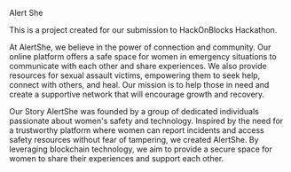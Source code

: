 Alert She

This is a project created for our submission to HackOnBlocks Hackathon.

​At AlertShe, we believe in the power of connection and community. Our online platform offers a safe space for women in emergency situations to communicate with each other and share experiences. We also provide resources for sexual assault victims, empowering them to seek help, connect with others, and heal. Our mission is to help those in need and create a supportive network that will encourage growth and recovery.

Our Story AlertShe was founded by a group of dedicated individuals passionate about women's safety and technology. Inspired by the need for a trustworthy platform where women can report incidents and access safety resources without fear of tampering, we created AlertShe. By leveraging blockchain technology, we aim to provide a secure space for women to share their experiences and support each other.
